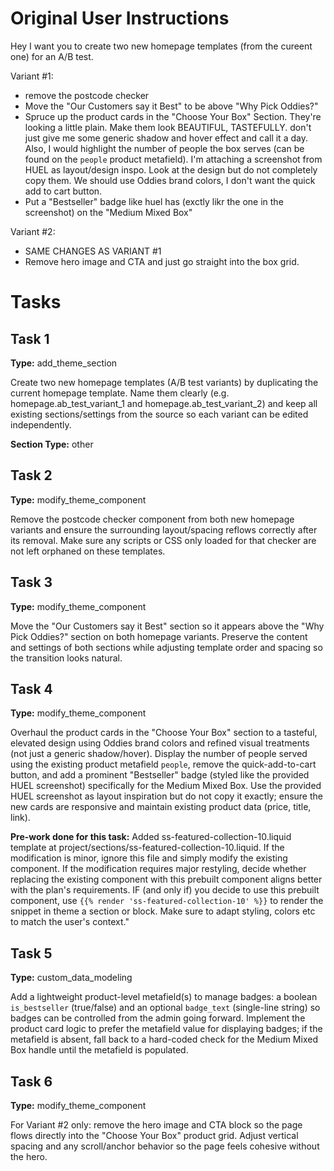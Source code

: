 # Original User Instructions

Hey I want you to create two new homepage templates (from the cureent one) for an A/B test.

Variant #1:
- remove the postcode checker 
- Move the "Our Customers say it Best" to be above "Why Pick Oddies?"
- Spruce up the product cards in the "Choose Your Box" Section. They're looking a little plain. Make them look BEAUTIFUL, TASTEFULLY. don't just give me some generic shadow and hover effect and call it a day. Also, I would highlight the number of people the box serves (can be found on the `people` product metafield). I'm attaching a screenshot from HUEL as layout/design inspo. Look at the design but do not completely copy them. We should use Oddies brand colors, I don't want the quick add to cart button. 
- Put a "Bestseller" badge like huel has (exctly likr the one in the screenshot) on the "Medium Mixed Box"

Variant #2:
- SAME CHANGES AS VARIANT #1
- Remove hero image and CTA and just go straight into the box grid.

# Tasks

## Task 1

**Type:** add_theme_section

Create two new homepage templates (A/B test variants) by duplicating the current homepage template. Name them clearly (e.g. homepage.ab_test_variant_1 and homepage.ab_test_variant_2) and keep all existing sections/settings from the source so each variant can be edited independently.

**Section Type:** other

## Task 2

**Type:** modify_theme_component

Remove the postcode checker component from both new homepage variants and ensure the surrounding layout/spacing reflows correctly after its removal. Make sure any scripts or CSS only loaded for that checker are not left orphaned on these templates.

## Task 3

**Type:** modify_theme_component

Move the "Our Customers say it Best" section so it appears above the "Why Pick Oddies?" section on both homepage variants. Preserve the content and settings of both sections while adjusting template order and spacing so the transition looks natural.

## Task 4

**Type:** modify_theme_component

Overhaul the product cards in the "Choose Your Box" section to a tasteful, elevated design using Oddies brand colors and refined visual treatments (not just a generic shadow/hover). Display the number of people served using the existing product metafield `people`, remove the quick-add-to-cart button, and add a prominent "Bestseller" badge (styled like the provided HUEL screenshot) specifically for the Medium Mixed Box. Use the provided HUEL screenshot as layout inspiration but do not copy it exactly; ensure the new cards are responsive and maintain existing product data (price, title, link).

**Pre-work done for this task:** 
            Added ss-featured-collection-10.liquid template at project/sections/ss-featured-collection-10.liquid.
            If the modification is minor, ignore this file and simply modify the existing component.
            If the modification requires major restyling, decide whether replacing the existing component with this prebuilt component aligns better with the plan's requirements.
            IF (and only if) you decide to use this prebuilt component, use `{{% render 'ss-featured-collection-10' %}}` to render the snippet in theme a section or block. Make sure to adapt styling, colors etc to match the user's context."
            

## Task 5

**Type:** custom_data_modeling

Add a lightweight product-level metafield(s) to manage badges: a boolean `is_bestseller` (true/false) and an optional `badge_text` (single-line string) so badges can be controlled from the admin going forward. Implement the product card logic to prefer the metafield value for displaying badges; if the metafield is absent, fall back to a hard-coded check for the Medium Mixed Box handle until the metafield is populated.

## Task 6

**Type:** modify_theme_component

For Variant #2 only: remove the hero image and CTA block so the page flows directly into the "Choose Your Box" product grid. Adjust vertical spacing and any scroll/anchor behavior so the page feels cohesive without the hero.

